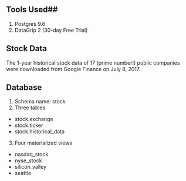 ## Tools Used##

1. Postgres 9.6
2. DataGrip 2 (30-day Free Trial)

## Stock Data

The 1-year historical stock data of 17 (prime number!) public companies were downloaded from Google Finance on July 8, 2017. 

## Database
1. Schema name: stock
2. Three tables
  * stock.exchange
  * stock.ticker
  * stock.historical_data
3. Four materialized views
  * nasdaq_stock
  * nyse_stock
  * silicon_valley
  * seattle
